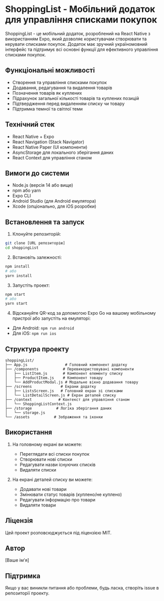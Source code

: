 # ShoppingList - Мобільний додаток для управління списками покупок

ShoppingList - це мобільний додаток, розроблений на React Native з використанням Expo, який дозволяє користувачам створювати та керувати списками покупок. Додаток має зручний україномовний інтерфейс та підтримує всі основні функції для ефективного управління списками покупок.

## Функціональні можливості

- Створення та управління списками покупок
- Додавання, редагування та видалення товарів
- Позначення товарів як куплених
- Підрахунок загальної кількості товарів та куплених позицій
- Підтвердження перед видаленням списку чи товару
- Підтримка темної та світлої теми

## Технічний стек

- React Native + Expo
- React Navigation (Stack Navigator)
- React Native Paper (UI компоненти)
- AsyncStorage для локального зберігання даних
- React Context для управління станом

## Вимоги до системи

- Node.js (версія 14 або вище)
- npm або yarn
- Expo CLI
- Android Studio (для Android емулятора)
- Xcode (опціонально, для iOS розробки)

## Встановлення та запуск

1. Клонуйте репозиторій:
```bash
git clone [URL репозиторію]
cd shoppingList
```

2. Встановіть залежності:
```bash
npm install
# або
yarn install
```

3. Запустіть проект:
```bash
npm start
# або
yarn start
```

4. Відскануйте QR-код за допомогою Expo Go на вашому мобільному пристрої або запустіть на емуляторі:
- Для Android: `npm run android`
- Для iOS: `npm run ios`

## Структура проекту

```
shoppingList/
├── App.js                 # Головний компонент додатку
├── /components           # Перевикористовувані компоненти
│   ├── ListItem.js       # Компонент елементу списку
│   ├── ProductItem.js    # Компонент товару
│   └── AddProductModal.js # Модальне вікно додавання товару
├── /screens             # Екрани додатку
│   ├── ListsScreen.js   # Головний екран зі списками
│   └── ListDetailScreen.js # Екран деталей списку
├── /context            # Контекст для управління станом
│   └── ShoppingListContext.js
├── /storage           # Логіка зберігання даних
│   └── storage.js
└── /assets           # Зображення та іконки
```

## Використання

1. На головному екрані ви можете:
   - Переглядати всі списки покупок
   - Створювати нові списки
   - Редагувати назви існуючих списків
   - Видаляти списки

2. На екрані деталей списку ви можете:
   - Додавати нові товари
   - Змінювати статус товарів (куплено/не куплено)
   - Редагувати інформацію про товари
   - Видаляти товари

## Ліцензія

Цей проект розповсюджується під ліцензією MIT.

## Автор

[Ваше ім'я]

## Підтримка

Якщо у вас виникли питання або проблеми, будь ласка, створіть issue в репозиторії проекту. 
